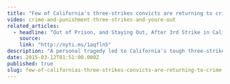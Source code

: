 ```yaml
---
title: "Few of California's three-strikes convicts are returning to crime"
video: crime-and-punishment-three-strikes-and-youre-out
related_articles:
  - headline: "Out of Prison, and Staying Out, After 3rd Strike in California"
    source:
    link: "http://nyti.ms/1aqfln5"
description: "A personal tragedy led to California's tough three-strikes law. Many people convicted under the law have now been released early and are struggling to adjust, but not returning to crime."
date: 2015-03-12T01:51:00.000Z
published: true
slug: few-of-californias-three-strikes-convicts-are-returning-to-crime
---
```


